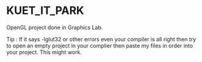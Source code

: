 # KUET_IT_PARK
OpenGL project done in Graphics Lab.

Tip : If it says -lglut32 or other errors even your compiler is all right then
try to open an empty project in your complier then paste my files in order into
your project. This might work.
